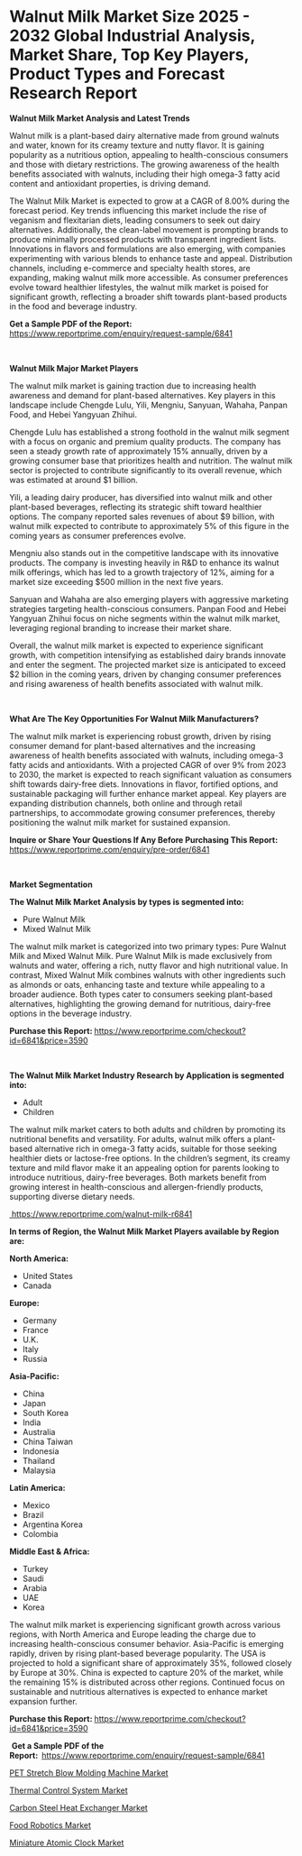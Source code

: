 <p><h1>Walnut Milk Market Size 2025 - 2032 Global Industrial Analysis, Market Share, Top Key Players, Product Types and Forecast Research Report</h1></p><p><strong>Walnut Milk Market Analysis and Latest Trends</strong></p>
<p><p>Walnut milk is a plant-based dairy alternative made from ground walnuts and water, known for its creamy texture and nutty flavor. It is gaining popularity as a nutritious option, appealing to health-conscious consumers and those with dietary restrictions. The growing awareness of the health benefits associated with walnuts, including their high omega-3 fatty acid content and antioxidant properties, is driving demand.</p><p>The Walnut Milk Market is expected to grow at a CAGR of 8.00% during the forecast period. Key trends influencing this market include the rise of veganism and flexitarian diets, leading consumers to seek out dairy alternatives. Additionally, the clean-label movement is prompting brands to produce minimally processed products with transparent ingredient lists. Innovations in flavors and formulations are also emerging, with companies experimenting with various blends to enhance taste and appeal. Distribution channels, including e-commerce and specialty health stores, are expanding, making walnut milk more accessible. As consumer preferences evolve toward healthier lifestyles, the walnut milk market is poised for significant growth, reflecting a broader shift towards plant-based products in the food and beverage industry.</p></p>
<p><strong>Get a Sample PDF of the Report:&nbsp;</strong> <a href="https://www.reportprime.com/enquiry/request-sample/6841?utm_campaign=3569&utm_medium=2&utm_source=Github&utm_content=ia&utm_term=19032025&utm_id=walnut-milk">https://www.reportprime.com/enquiry/request-sample/6841</a></p>
<p>&nbsp;</p>
<p><strong>Walnut Milk Major Market Players</strong></p>
<p><p>The walnut milk market is gaining traction due to increasing health awareness and demand for plant-based alternatives. Key players in this landscape include Chengde Lulu, Yili, Mengniu, Sanyuan, Wahaha, Panpan Food, and Hebei Yangyuan Zhihui.</p><p>Chengde Lulu has established a strong foothold in the walnut milk segment with a focus on organic and premium quality products. The company has seen a steady growth rate of approximately 15% annually, driven by a growing consumer base that prioritizes health and nutrition. The walnut milk sector is projected to contribute significantly to its overall revenue, which was estimated at around $1 billion.</p><p>Yili, a leading dairy producer, has diversified into walnut milk and other plant-based beverages, reflecting its strategic shift toward healthier options. The company reported sales revenues of about $9 billion, with walnut milk expected to contribute to approximately 5% of this figure in the coming years as consumer preferences evolve.</p><p>Mengniu also stands out in the competitive landscape with its innovative products. The company is investing heavily in R&D to enhance its walnut milk offerings, which has led to a growth trajectory of 12%, aiming for a market size exceeding $500 million in the next five years.</p><p>Sanyuan and Wahaha are also emerging players with aggressive marketing strategies targeting health-conscious consumers. Panpan Food and Hebei Yangyuan Zhihui focus on niche segments within the walnut milk market, leveraging regional branding to increase their market share.</p><p>Overall, the walnut milk market is expected to experience significant growth, with competition intensifying as established dairy brands innovate and enter the segment. The projected market size is anticipated to exceed $2 billion in the coming years, driven by changing consumer preferences and rising awareness of health benefits associated with walnut milk.</p></p>
<p>&nbsp;</p>
<p><strong>What Are The Key Opportunities For Walnut Milk Manufacturers?</strong></p>
<p><p>The walnut milk market is experiencing robust growth, driven by rising consumer demand for plant-based alternatives and the increasing awareness of health benefits associated with walnuts, including omega-3 fatty acids and antioxidants. With a projected CAGR of over 9% from 2023 to 2030, the market is expected to reach significant valuation as consumers shift towards dairy-free diets. Innovations in flavor, fortified options, and sustainable packaging will further enhance market appeal. Key players are expanding distribution channels, both online and through retail partnerships, to accommodate growing consumer preferences, thereby positioning the walnut milk market for sustained expansion.</p></p>
<p><strong>Inquire or Share Your Questions If Any Before Purchasing This Report:</strong> <a href="https://www.reportprime.com/enquiry/pre-order/6841?utm_campaign=3569&utm_medium=2&utm_source=Github&utm_content=ia&utm_term=19032025&utm_id=walnut-milk">https://www.reportprime.com/enquiry/pre-order/6841</a></p>
<p>&nbsp;</p>
<p><strong>Market Segmentation</strong></p>
<p><strong>The Walnut Milk Market Analysis by types is segmented into:</strong></p>
<p><ul><li>Pure Walnut Milk</li><li>Mixed Walnut Milk</li></ul></p>
<p><p>The walnut milk market is categorized into two primary types: Pure Walnut Milk and Mixed Walnut Milk. Pure Walnut Milk is made exclusively from walnuts and water, offering a rich, nutty flavor and high nutritional value. In contrast, Mixed Walnut Milk combines walnuts with other ingredients such as almonds or oats, enhancing taste and texture while appealing to a broader audience. Both types cater to consumers seeking plant-based alternatives, highlighting the growing demand for nutritious, dairy-free options in the beverage industry.</p></p>
<p><strong>Purchase this Report:&nbsp;</strong><a href="https://www.reportprime.com/checkout?id=6841&price=3590&utm_campaign=3569&utm_medium=2&utm_source=Github&utm_content=ia&utm_term=19032025&utm_id=walnut-milk">https://www.reportprime.com/checkout?id=6841&price=3590</a></p>
<p>&nbsp;</p>
<p><strong>The Walnut Milk Market Industry Research by Application is segmented into:</strong></p>
<p><ul><li>Adult</li><li>Children</li></ul></p>
<p><p>The walnut milk market caters to both adults and children by promoting its nutritional benefits and versatility. For adults, walnut milk offers a plant-based alternative rich in omega-3 fatty acids, suitable for those seeking healthier diets or lactose-free options. In the children’s segment, its creamy texture and mild flavor make it an appealing option for parents looking to introduce nutritious, dairy-free beverages. Both markets benefit from growing interest in health-conscious and allergen-friendly products, supporting diverse dietary needs.</p></p>
<p><a href="https://www.reportprime.com/walnut-milk-r6841?utm_campaign=3569&utm_medium=2&utm_source=Github&utm_content=ia&utm_term=19032025&utm_id=walnut-milk">&nbsp;https://www.reportprime.com/walnut-milk-r6841</a></p>
<p><strong>In terms of Region, the Walnut Milk Market Players available by Region are:</strong></p>
<p>
    <p> <strong> North America: </strong>
        <ul>
            <li>United States</li>
            <li>Canada</li>
        </ul>
        </p> 
    <p> <strong> Europe: </strong>
        <ul>
            <li>Germany</li>
            <li>France</li>
            <li>U.K.</li>
            <li>Italy</li>
            <li>Russia</li>
        </ul>
        </p> 
    <p> <strong> Asia-Pacific: </strong>
        <ul>
            <li>China</li>
            <li>Japan</li>
            <li>South Korea</li>
            <li>India</li>
            <li>Australia</li>
            <li>China Taiwan</li>
            <li>Indonesia</li>
            <li>Thailand</li>
            <li>Malaysia</li>
        </ul>
        </p> 
    <p> <strong> Latin America: </strong>
        <ul>
            <li>Mexico</li>
            <li>Brazil</li>
            <li>Argentina Korea</li>
            <li>Colombia</li>
        </ul>
        </p> 
    <p> <strong> Middle East & Africa: </strong>
        <ul>
            <li>Turkey</li>
            <li>Saudi</li>
            <li>Arabia</li>
            <li>UAE</li>
            <li>Korea</li>
        </ul>
    </p>
    </p>
<p><p>The walnut milk market is experiencing significant growth across various regions, with North America and Europe leading the charge due to increasing health-conscious consumer behavior. Asia-Pacific is emerging rapidly, driven by rising plant-based beverage popularity. The USA is projected to hold a significant share of approximately 35%, followed closely by Europe at 30%. China is expected to capture 20% of the market, while the remaining 15% is distributed across other regions. Continued focus on sustainable and nutritious alternatives is expected to enhance market expansion further.</p></p>
<p><strong>Purchase this Report: </strong><a href="https://www.reportprime.com/checkout?id=6841&price=3590&utm_campaign=3569&utm_medium=2&utm_source=Github&utm_content=ia&utm_term=19032025&utm_id=walnut-milk">https://www.reportprime.com/checkout?id=6841&price=3590</a></p>
<p>&nbsp;<strong>Get a Sample PDF of the Report:&nbsp;&nbsp;</strong><a href="https://www.reportprime.com/enquiry/request-sample/6841?utm_campaign=3569&utm_medium=2&utm_source=Github&utm_content=ia&utm_term=19032025&utm_id=walnut-milk">https://www.reportprime.com/enquiry/request-sample/6841</a></p>
<p><strong></strong></p>
<p><p><a href="https://www.linkedin.com/pulse/pet-stretch-blow-molding-machine-market-evolution-ibtbe?utm_campaign=3569&utm_medium=2&utm_source=Github&utm_content=ia&utm_term=19032025&utm_id=walnut-milk">PET Stretch Blow Molding Machine Market</a></p><p><a href="https://www.linkedin.com/pulse/forecasting-thermal-control-system-market-expected-growth-rate-4amie?utm_campaign=3569&utm_medium=2&utm_source=Github&utm_content=ia&utm_term=19032025&utm_id=walnut-milk">Thermal Control System Market</a></p><p><a href="https://www.linkedin.com/pulse/thorough-scrutiny-carbon-steel-heat-exchanger-market-katie?utm_campaign=3569&utm_medium=2&utm_source=Github&utm_content=ia&utm_term=19032025&utm_id=walnut-milk">Carbon Steel Heat Exchanger Market</a></p><p><a href="https://www.linkedin.com/pulse/food-robotics-market-analysis-featuringgrowth-andindustry-from-aaace?utm_campaign=3569&utm_medium=2&utm_source=Github&utm_content=ia&utm_term=19032025&utm_id=walnut-milk">Food Robotics Market</a></p><p><a href="https://www.linkedin.com/pulse/miniature-atomic-clock-market-outlook-complete-industry-137xe?utm_campaign=3569&utm_medium=2&utm_source=Github&utm_content=ia&utm_term=19032025&utm_id=walnut-milk">Miniature Atomic Clock Market</a></p></p>